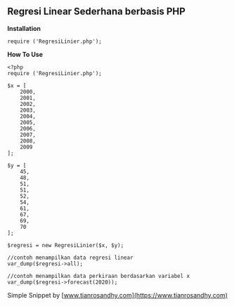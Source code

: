 ## Regresi Linear Sederhana berbasis PHP ##

**Installation**

    require ('RegresiLinier.php');

**How To Use**

  

    <?php
    require ('RegresiLinier.php');
    
    $x = [
        2000,
        2001,
        2002,
        2003,
        2004,
        2005,
        2006,
        2007,
        2008,
        2009
    ];
    
    $y = [
        45,
        48,
        51,
        51,
        52,
        54,
        61,
        67,
        69,
        70
    ];
    
    $regresi = new RegresiLinier($x, $y);
    
    //contoh menampilkan data regresi linear
    var_dump($regresi->all);
    
    //contoh menampilkan data perkiraan berdasarkan variabel x
    var_dump($regresi->forecast(2020));


Simple Snippet by [www.tianrosandhy.com](https://www.tianrosandhy.com)
